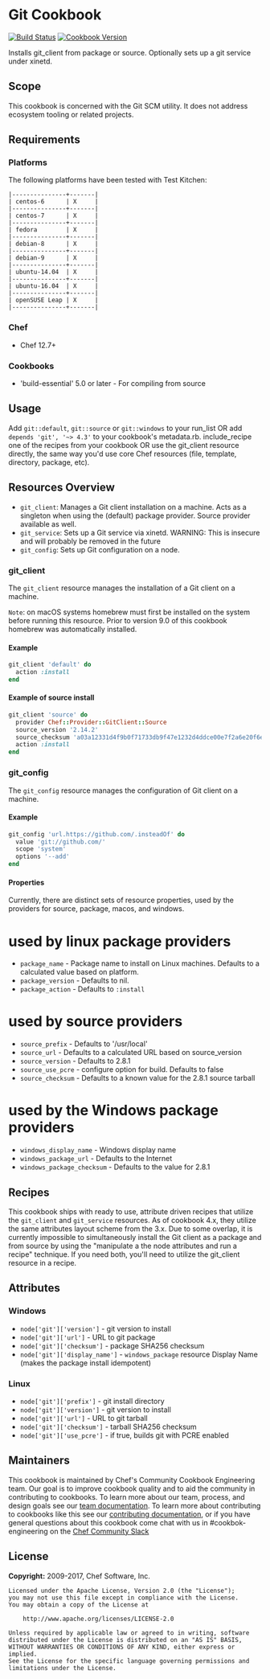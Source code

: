 # Git Cookbook

[![Build Status](https://travis-ci.org/chef-cookbooks/git.svg?branch=master)](https://travis-ci.org/chef-cookbooks/git) [![Cookbook Version](https://img.shields.io/cookbook/v/git.svg)](https://supermarket.chef.io/cookbooks/git)

Installs git_client from package or source. Optionally sets up a git service under xinetd.

## Scope

This cookbook is concerned with the Git SCM utility. It does not address ecosystem tooling or related projects.

## Requirements

### Platforms

The following platforms have been tested with Test Kitchen:

```
|---------------+-------|
| centos-6      | X     |
|---------------+-------|
| centos-7      | X     |
|---------------+-------|
| fedora        | X     |
|---------------+-------|
| debian-8      | X     |
|---------------+-------|
| debian-9      | X     |
|---------------+-------|
| ubuntu-14.04  | X     |
|---------------+-------|
| ubuntu-16.04  | X     |
|---------------+-------|
| openSUSE Leap | X     |
|---------------+-------|
```

### Chef

- Chef 12.7+

### Cookbooks

- 'build-essential' 5.0 or later - For compiling from source

## Usage

Add `git::default`, `git::source` or `git::windows` to your run_list OR add `depends 'git', '~> 4.3'` to your cookbook's metadata.rb. include_recipe one of the recipes from your cookbook OR use the git_client resource directly, the same way you'd use core Chef resources (file, template, directory, package, etc).

## Resources Overview

- `git_client`: Manages a Git client installation on a machine. Acts as a singleton when using the (default) package provider. Source provider available as well.
- `git_service`: Sets up a Git service via xinetd. WARNING: This is insecure and will probably be removed in the future
- `git_config`: Sets up Git configuration on a node.

### git_client

The `git_client` resource manages the installation of a Git client on a machine.

`Note`: on macOS systems homebrew must first be installed on the system before running this resource. Prior to version 9.0 of this cookbook homebrew was automatically installed.

#### Example

```ruby
git_client 'default' do
  action :install
end
```

#### Example of source install

```ruby
git_client 'source' do
  provider Chef::Provider::GitClient::Source
  source_version '2.14.2'
  source_checksum 'a03a12331d4f9b0f71733db9f47e1232d4ddce00e7f2a6e20f6ec9a19ce5ff61'
  action :install
end
```

### git_config

The `git_config` resource manages the configuration of Git client on a machine.

#### Example

```ruby
git_config 'url.https://github.com/.insteadOf' do
  value 'git://github.com/'
  scope 'system'
  options '--add'
end
```

#### Properties

Currently, there are distinct sets of resource properties, used by the providers for source, package, macos, and windows.

# used by linux package providers

- `package_name` - Package name to install on Linux machines. Defaults to a calculated value based on platform.
- `package_version` - Defaults to nil.
- `package_action` - Defaults to `:install`

# used by source providers

- `source_prefix` - Defaults to '/usr/local'
- `source_url` - Defaults to a calculated URL based on source_version
- `source_version` - Defaults to 2.8.1
- `source_use_pcre` - configure option for build. Defaults to false
- `source_checksum` - Defaults to a known value for the 2.8.1 source tarball

# used by the Windows package providers

- `windows_display_name` - Windows display name
- `windows_package_url` - Defaults to the Internet
- `windows_package_checksum` - Defaults to the value for 2.8.1

## Recipes

This cookbook ships with ready to use, attribute driven recipes that utilize the `git_client` and `git_service` resources. As of cookbook 4.x, they utilize the same attributes layout scheme from the 3.x. Due to some overlap, it is currently impossible to simultaneously install the Git client as a package and from source by using the "manipulate a the node attributes and run a recipe" technique. If you need both, you'll need to utilize the git_client resource in a recipe.

## Attributes

### Windows

- `node['git']['version']` - git version to install
- `node['git']['url']` - URL to git package
- `node['git']['checksum']` - package SHA256 checksum
- `node['git']['display_name']` - `windows_package` resource Display Name (makes the package install idempotent)

### Linux

- `node['git']['prefix']` - git install directory
- `node['git']['version']` - git version to install
- `node['git']['url']` - URL to git tarball
- `node['git']['checksum']` - tarball SHA256 checksum
- `node['git']['use_pcre']` - if true, builds git with PCRE enabled

## Maintainers

This cookbook is maintained by Chef's Community Cookbook Engineering team. Our goal is to improve cookbook quality and to aid the community in contributing to cookbooks. To learn more about our team, process, and design goals see our [team documentation](https://github.com/chef-cookbooks/community_cookbook_documentation/blob/master/COOKBOOK_TEAM.MD). To learn more about contributing to cookbooks like this see our [contributing documentation](https://github.com/chef-cookbooks/community_cookbook_documentation/blob/master/CONTRIBUTING.MD), or if you have general questions about this cookbook come chat with us in #cookbok-engineering on the [Chef Community Slack](http://community-slack.chef.io/)

## License

**Copyright:** 2009-2017, Chef Software, Inc.

```
Licensed under the Apache License, Version 2.0 (the "License");
you may not use this file except in compliance with the License.
You may obtain a copy of the License at

    http://www.apache.org/licenses/LICENSE-2.0

Unless required by applicable law or agreed to in writing, software
distributed under the License is distributed on an "AS IS" BASIS,
WITHOUT WARRANTIES OR CONDITIONS OF ANY KIND, either express or implied.
See the License for the specific language governing permissions and
limitations under the License.
```
